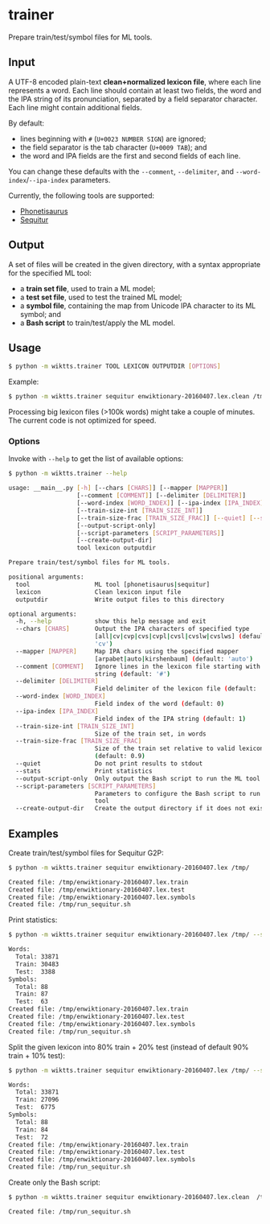 # trainer 

Prepare train/test/symbol files for ML tools.


## Input

A UTF-8 encoded plain-text **clean+normalized lexicon file**,
where each line represents a word.
Each line should contain at least two fields,
the word and the IPA string of its pronunciation,
separated by a field separator character.
Each line might contain additional fields.

By default:
* lines beginning with ``#`` (``U+0023 NUMBER SIGN``) are ignored;
* the field separator is the tab character (``U+0009 TAB``); and
* the word and IPA fields are the first and second fields of each line.

You can change these defaults with the ``--comment``, ``--delimiter``, and
``--word-index``/``--ipa-index`` parameters.

Currently, the following tools are supported:

* [Phonetisaurus](https://github.com/AdolfVonKleist/Phonetisaurus)
* [Sequitur](https://www-i6.informatik.rwth-aachen.de/web/Software/g2p.html)


## Output

A set of files will be created in the given directory,
with a syntax appropriate for the specified ML tool:

* a **train set file**, used to train a ML model;
* a **test set file**, used to test the trained ML model;
* a **symbol file**, containing the map from Unicode IPA character to its ML symbol; and
* a **Bash script** to train/test/apply the ML model.


## Usage

```bash
$ python -m wiktts.trainer TOOL LEXICON OUTPUTDIR [OPTIONS]
```

Example:

```bash
$ python -m wiktts.trainer sequitur enwiktionary-20160407.lex.clean /tmp/
```

Processing big lexicon files (>100k words) might take a couple of minutes.
The current code is not optimized for speed.

### Options

Invoke with ``--help`` to get the list of available options:

```bash
$ python -m wiktts.trainer --help

usage: __main__.py [-h] [--chars [CHARS]] [--mapper [MAPPER]]
                   [--comment [COMMENT]] [--delimiter [DELIMITER]]
                   [--word-index [WORD_INDEX]] [--ipa-index [IPA_INDEX]]
                   [--train-size-int [TRAIN_SIZE_INT]]
                   [--train-size-frac [TRAIN_SIZE_FRAC]] [--quiet] [--stats]
                   [--output-script-only]
                   [--script-parameters [SCRIPT_PARAMETERS]]
                   [--create-output-dir]
                   tool lexicon outputdir

Prepare train/test/symbol files for ML tools.

positional arguments:
  tool                  ML tool [phonetisaurus|sequitur]
  lexicon               Clean lexicon input file
  outputdir             Write output files to this directory

optional arguments:
  -h, --help            show this help message and exit
  --chars [CHARS]       Output the IPA characters of specified type
                        [all|cv|cvp|cvs|cvpl|cvsl|cvslw|cvslws] (default:
                        'cv')
  --mapper [MAPPER]     Map IPA chars using the specified mapper
                        [arpabet|auto|kirshenbaum] (default: 'auto')
  --comment [COMMENT]   Ignore lines in the lexicon file starting with this
                        string (default: '#')
  --delimiter [DELIMITER]
                        Field delimiter of the lexicon file (default: '\t')
  --word-index [WORD_INDEX]
                        Field index of the word (default: 0)
  --ipa-index [IPA_INDEX]
                        Field index of the IPA string (default: 1)
  --train-size-int [TRAIN_SIZE_INT]
                        Size of the train set, in words
  --train-size-frac [TRAIN_SIZE_FRAC]
                        Size of the train set relative to valid lexicon size
                        (default: 0.9)
  --quiet               Do not print results to stdout
  --stats               Print statistics
  --output-script-only  Only output the Bash script to run the ML tool
  --script-parameters [SCRIPT_PARAMETERS]
                        Parameters to configure the Bash script to run the ML
                        tool
  --create-output-dir   Create the output directory if it does not exist 
```

## Examples

Create train/test/symbol files for Sequitur G2P:

```bash
$ python -m wiktts.trainer sequitur enwiktionary-20160407.lex /tmp/

Created file: /tmp/enwiktionary-20160407.lex.train
Created file: /tmp/enwiktionary-20160407.lex.test
Created file: /tmp/enwiktionary-20160407.lex.symbols
Created file: /tmp/run_sequitur.sh
```

Print statistics:

```bash
$ python -m wiktts.trainer sequitur enwiktionary-20160407.lex /tmp/ --stats

Words:
  Total: 33871
  Train: 30483
  Test:  3388
Symbols:
  Total: 88
  Train: 87
  Test:  63
Created file: /tmp/enwiktionary-20160407.lex.train
Created file: /tmp/enwiktionary-20160407.lex.test
Created file: /tmp/enwiktionary-20160407.lex.symbols
Created file: /tmp/run_sequitur.sh
```

Split the given lexicon into 80% train + 20% test (instead of default 90% train + 10% test):

```bash
$ python -m wiktts.trainer sequitur enwiktionary-20160407.lex /tmp/ --stats --train-size-frac 0.8

Words:
  Total: 33871
  Train: 27096
  Test:  6775
Symbols:
  Total: 88
  Train: 84
  Test:  72
Created file: /tmp/enwiktionary-20160407.lex.train
Created file: /tmp/enwiktionary-20160407.lex.test
Created file: /tmp/enwiktionary-20160407.lex.symbols
Created file: /tmp/run_sequitur.sh
```

Create only the Bash script:

```bash
$ python -m wiktts.trainer sequitur enwiktionary-20160407.lex.clean  /tmp/ --output-script-only

Created file: /tmp/run_sequitur.sh
```



